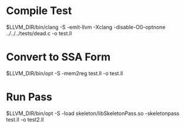 # Compile Test
$LLVM_DIR/bin/clang -S -emit-llvm -Xclang -disable-O0-optnone ../../../tests/dead.c -o test.ll

# Convert to SSA Form
$LLVM_DIR/bin/opt -S -mem2reg test.ll -o test.ll

# Run Pass
$LLVM_DIR/bin/opt -S -load skeleton/libSkeletonPass.so -skeletonpass test.ll -o test2.ll